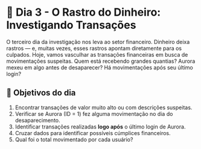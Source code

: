 # 💸 Dia 3 - O Rastro do Dinheiro: Investigando Transações

O terceiro dia da investigação nos leva ao setor financeiro. Dinheiro deixa rastros — e, muitas vezes, esses rastros apontam diretamente para os culpados.
Hoje, vamos vasculhar as transações financeiras em busca de movimentações suspeitas. Quem está recebendo grandes quantias? Aurora mexeu em algo antes de desaparecer? Há movimentações após seu último login?

## 🎯 Objetivos do dia

1. Encontrar transações de valor muito alto ou com descrições suspeitas.
2. Verificar se Aurora (ID = 1) fez alguma movimentação no dia do desaparecimento.
3. Identificar transações realizadas **logo após** o último login de Aurora.
4. Cruzar dados para identificar possíveis cúmplices financeiros.
5. Qual foi o total movimentado por cada usuário?
